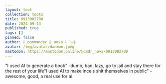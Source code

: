 ```yaml
---
layout: toot
collection: toots
title: 0913082700
date: 2024-09-13
published: true
tags: []
pinned: false
author: ⸸ commander ░ nova ⸸ :~$
avatar: /img/avatar/daemon.jpeg
mastodon: https://mastodon.online/@cmdr_nova/0913082700
---
```


"I used AI to generate a book" -dumb, bad, lazy, go to jail and stay there for the rest of your life"I used AI to make incels shit themselves in public" -awesome, good, a real use for ai
